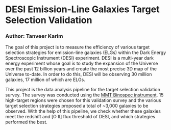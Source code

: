 # DESI Emission-Line Galaxies Target Selection Validation
### Author: Tanveer Karim

The goal of this project is to measure the efficiency of various target
selection strategies for emission-line galaxies (ELGs) within the Dark
Energy Spectroscopic Instrument (DESI) experiment. DESI is a multi-year
dark energy experiment whose goal is to study the expansion of the 
Universe over the past 12 billion years and create the most precise 
3D map of the Universe to-date. In order to do this, DESI will be observing
30 million galaxies, 17 million of which are ELGs. 

This project is the data analysis pipeline for the target selection validation 
survey. The survey was conducted using the [MMT Binospec instrument](https://www.cfa.harvard.edu/mmti/binospec.html).
15 high-target regions were chosen for this validation survey and the various
target selection strategies proposed a total of ~3,000 galaxies to be observed.
With the help of this pipeline, we check whether these galaxies meet the redshift
and [O II] flux threshold of DESI, and which strategies performed the best.